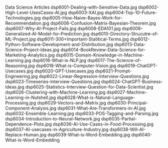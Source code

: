 Data Science Articles
dsp6001-Dealing-with-Sensitive-Data.jpg
dsp6002-High-Level-UsesCases-AI.jpg
dsp6003-XAI.jpg
dsp6004-Top-10-Future-Technologies.jpg
dsp6005-How-Naive-Bayes-Work-for-Recommendation.jpg
dsp6006-Confusion-Matrix-Bayesian-Theorem.jpg
dsp6007-Why-AI-Project-Fails.jpg
dsp6008-EDA101.jpg
dsp6009-Generalized-AI-Model-for-Prediction.jpg
dsp6010-Directory-Strucutre-of-ML-Project.jpg
dsp6011-300+Important-Statitical-Terms.jpg
dsp6012-Python-Software-Development-and-Distribution.jpg
dsp6013-Data-Science-Project-Ideas.jpg
dsp6014-BookReview-Data-Science-for-Marketing-Analytics.jpg
dsp6015-Domain-Knowledge-in-Machine-Learning.jpg
dsp6016-What-is-NLP.jpg
dsp6017-The-Science-of-Reasoning.jpg
dsp6018-What-is-Computer-Vision.jpg
dsp6019-ChatGPT-Usecases.jpg
dsp6020-GPT-Usecases.jpg
dsp6021-Prompt-Engineering.jpg
dsp6022-Linear-Regression-Interview-Questions.jpg
dsp6023-Timeseries-Interview-Questions.jpg
dsp6024-ChatGPT-Business-Ideas.jpg
dsp6025-Statistics-Interview-Question-for-Data-Scientist.jpg
dsp6026-Clustering-with-Machine-Learning.jpg
dsp6027-Machine-Learning-in-Nutshell.jpg
dsp6028-What-is-Natural-Language-Processing.jpg
dsp6029-Vectors-and-Matrix.jpg
dsp6030-Principal-Component-Analysis.jpg
dsp6031-What-Are-Transformers-in-AI.jpg
dsp6032-Ensemble-Learning.jpg
dsp6033-POS-Tagging-and-Parsing.jpg
dsp6034-Introduction-to-Neural-Network.jpg
dsp6035-Partial-Dependence-Plots.jpg
dsp6036-AI-Use-Cases-in-Food-Processing.jpg
dsp6037-AI-usecases-in-Agriculture-Industry.jpg
dsp6038-Will-AI-Replace-Human.jpg
dsp6039-What-is-Word-Embedding.jpg 
dsp6040-What-is-Word-Embedding
